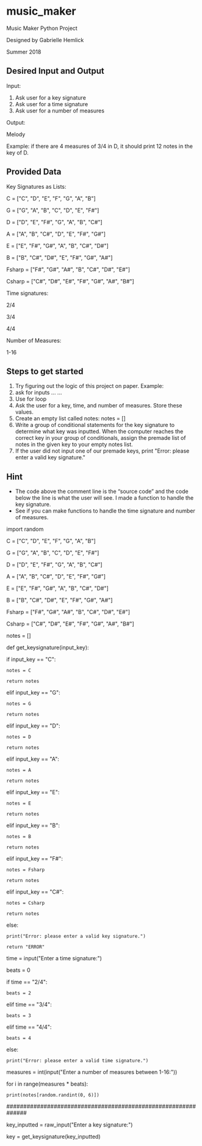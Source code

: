 # music_maker

Music Maker Python Project

Designed by Gabrielle Hemlick

Summer 2018


## Desired Input and Output

Input:
1. Ask user for a key signature
2. Ask user for a time signature
3. Ask user for a number of measures

Output:

Melody

Example: if there are 4 measures of 3/4 in D, it should print 12 notes in the key of D. 



## Provided Data

Key Signatures as Lists:

C = ["C", "D", "E", "F", "G", "A", "B"]

G = ["G", "A", "B", "C", "D", "E", "F#"]

D = ["D", "E", "F#", "G", "A", "B", "C#"]

A = ["A", "B", "C#", "D", "E", "F#", "G#"]

E = ["E", "F#", "G#", "A", "B", "C#", "D#"]

B = ["B", "C#", "D#", "E", "F#", "G#", "A#"]

Fsharp = ["F#", "G#", "A#", "B", "C#", "D#", "E#"]

Csharp = ["C#", "D#", "E#", "F#", "G#", "A#", "B#"]

Time signatures:

2/4

3/4

4/4

Number of Measures:

1-16





## Steps to get started
1.	Try figuring out the logic of this project on paper.
Example: 
1. ask for inputs
...
...
6. Use for loop
2.	Ask the user for a key, time, and number of measures. Store these values.
3.	Create an empty list called notes: 
notes = []
4.	Write a group of conditional statements for the key signature to determine what key was inputted. When the computer reaches the correct key in your group of conditionals, assign the premade list of notes in the given key to your empty notes list. 
5.	If the user did not input one of our premade keys, print 
"Error: please enter a valid key signature."


## Hint

-	The code above the comment line is the “source code” and the code below the line is what the user will see. I made a function to handle the key signature. 
-	See if you can make functions to handle the time signature and number of measures. 

import random

C = ["C", "D", "E", "F", "G", "A", "B"]

G = ["G", "A", "B", "C", "D", "E", "F#"]

D = ["D", "E", "F#", "G", "A", "B", "C#"]

A = ["A", "B", "C#", "D", "E", "F#", "G#"]

E = ["E", "F#", "G#", "A", "B", "C#", "D#"]

B = ["B", "C#", "D#", "E", "F#", "G#", "A#"]

Fsharp = ["F#", "G#", "A#", "B", "C#", "D#", "E#"]

Csharp = ["C#", "D#", "E#", "F#", "G#", "A#", "B#"]

notes = []

def get_keysignature(input_key):

  if input_key == "C":
  
    notes = C
    
    return notes
    
  elif input_key == "G":
  
    notes = G
    
    return notes
    
  elif input_key == "D":
  
    notes = D
    
    return notes
    
  elif input_key == "A":
  
    notes = A
    
    return notes
    
  elif input_key == "E":
  
    notes = E
    
    return notes
    
  elif input_key == "B":
  
    notes = B
    
    return notes
    
  elif input_key == "F#":
  
    notes = Fsharp
    
    return notes
    
  elif input_key == "C#":
  
    notes = Csharp
    
    return notes
    
  else:
  
    print("Error: please enter a valid key signature.")
    
    return "ERROR"

time = input("Enter a time signature:")

beats = 0

if time == "2/4":

    beats = 2
  
elif time == "3/4":

    beats = 3
  
elif time == "4/4":

    beats = 4
  
else:

    print("Error: please enter a valid time signature.")

measures = int(input("Enter a number of measures between 1-16:"))

for i in range(measures * beats):

    print(notes[random.randint(0, 6)])

##############################################################

key_inputted = raw_input("Enter a key signature:")

key = get_keysignature(key_inputted)
